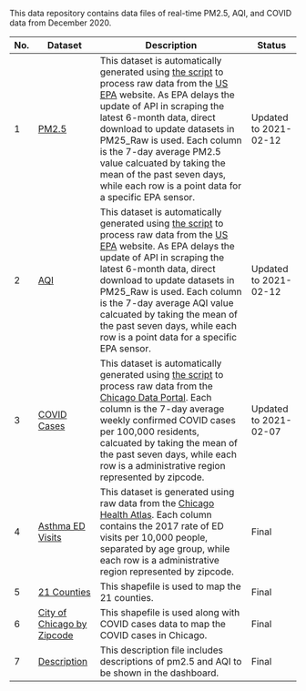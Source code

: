 This data repository contains data files of real-time PM2.5, AQI, and COVID data from December 2020. 



| No. | Dataset | Description | Status  |
|---|---|---|---|
| 1 | [PM2.5](PM25_Weekly/pm25.csv) |  This dataset is automatically generated using [the script](https://github.com/GeoDaCenter/OpenAirq-covid/tree/main/OpenAirq-covid) to process raw data from the [US EPA](https://www.epa.gov/outdoor-air-quality-data/download-daily-data) website. As EPA delays the update of API in scraping the latest 6-month data, direct download to update datasets in PM25_Raw is used. Each column is the 7-day average PM2.5 value calcuated by taking the mean of the past seven days, while each row is a point data for a specific EPA sensor.|  Updated to 2021-02-12 |
| 2 | [AQI](PM25_Weekly/aqi.csv) |  This dataset is automatically generated using [the script](https://github.com/GeoDaCenter/OpenAirq-covid/tree/main/OpenAirq-covid) to process raw data from the [US EPA](https://www.epa.gov/outdoor-air-quality-data/download-daily-data) website. As EPA delays the update of API in scraping the latest 6-month data, direct download to update datasets in PM25_Raw is used. Each column is the 7-day average AQI value calcuated by taking the mean of the past seven days, while each row is a point data for a specific EPA sensor. | Updated to 2021-02-12 |
| 3 | [COVID Cases](CovidWeekly.csv) | This dataset is automatically generated using [the script](https://github.com/GeoDaCenter/OpenAirq-covid/tree/main/OpenAirq-covid) to process raw data from the [Chicago Data Portal](https://data.cityofchicago.org/browse?tags=gis). Each column is the 7-day average weekly confirmed COVID cases per 100,000 residents, calcuated by taking the mean of the past seven days, while each row is a administrative region represented by zipcode.|  Updated to 2021-02-07 |
| 4 | [Asthma ED Visits](Asthma2017.csv) | This dataset is generated using raw data from the [Chicago Health Atlas](https://www.chicagohealthatlas.org/indicators). Each column contains the 2017 rate of ED visits per 10,000 people, separated by age group, while each row is a administrative region represented by zipcode.| Final |
| 5 | [21 Counties](LargeAreaCounties/LargeAreaCounties.shp)| This shapefile is used to map the 21 counties. |  Final  |
| 6 | [City of Chicago by Zipcode](ZipcodeBoundary/geo_export_04ad4464-ddf0-4603-a903-1c86f00e6bad.shp) | This shapefile is used along with COVID cases data to map the COVID cases in Chicago.  | Final  |
| 7 | [Description](Description.csv) | This description file includes descriptions of pm2.5 and AQI to be shown in the dashboard. | Final  |



